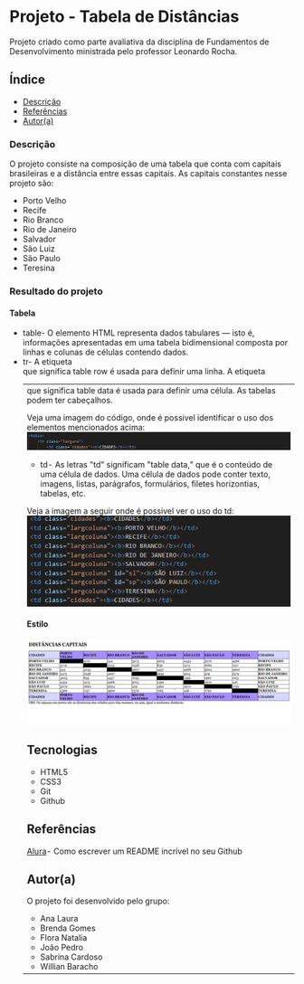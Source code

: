 # Projeto - Tabela de Distâncias
Projeto criado como parte avaliativa da disciplina de Fundamentos de Desenvolvimento ministrada 
pelo professor Leonardo Rocha.

## Índice 

* [Descrição](#descrição)
* [Referências](#Referências)
* [Autor(a)](#autor)

### Descrição 

 O projeto consiste na composição de uma tabela que conta com capitais brasileiras e a distância 
    entre essas capitais. As capitais constantes nesse projeto são:

 * Porto Velho
 * Recife  
 * Rio Branco
 * Rio de Janeiro
 * Salvador 
 * São Luiz 
 * São Paulo
 * Teresina 

 ### Resultado do projeto 

#### Tabela 

* table- O elemento <table> HTML representa dados tabulares — isto é, informações apresentadas em uma tabela bidimensional composta por linhas e colunas de células contendo dados. 
* tr- A etiqueta <tr> que significa table row é usada para definir uma linha. A etiqueta <td> que significa table data é usada para definir uma célula. As tabelas podem ter cabeçalhos.

Veja uma imagem do código, onde é possivel identificar o uso dos elementos mencionados acima:
    ![IMAGEM](img/imagemtableandtr.png)


* td- As letras "td" significam "table data," que é o conteúdo de uma célula de dados. Uma célula de dados pode conter texto, imagens, listas, parágrafos, formulários, filetes horizontias, tabelas, etc.

Veja a imagem a seguir onde é possivel ver o uso do td:
![IMAGEM](img/imagemtdvscodetabela.png)


#### Estilo

 ![Resultado final do projeto](img/resultado-final.png)

## Tecnologias 

* HTML5
* CSS3
* Git
* Github
## Referências 

[Alura](https://www.alura.com.br/artigos/escrever-bom-readme)- Como escrever um README incrível no seu Github

## Autor(a)

 O projeto foi desenvolvido pelo grupo:
 * Ana Laura
 * Brenda Gomes
 * Flora Natalia
 * João Pedro
 * Sabrina Cardoso
 * Willian Baracho 
